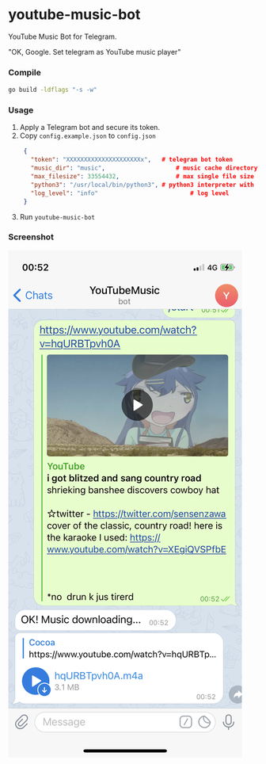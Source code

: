 # youtube-music-bot
YouTube Music Bot for Telegram.

"OK, Google. Set telegram as YouTube music player"

### Compile
```bash
go build -ldflags "-s -w"
```

### Usage
1. Apply a Telegram bot and secure its token.
2. Copy `config.example.json` to `config.json`
   ```json
	{
	  "token": "XXXXXXXXXXXXXXXXXXXXXx",   # telegram bot token
	  "music_dir": "music",		      		   # music cache directory
	  "max_filesize": 33554432,			       # max single file size
	  "python3": "/usr/local/bin/python3", # python3 interpreter with youtube-dl module
	  "log_level": "info"				           # log level
	}
   ```
3. Run `youtube-music-bot`

### Screenshot

![screenshot](screenshot.png)